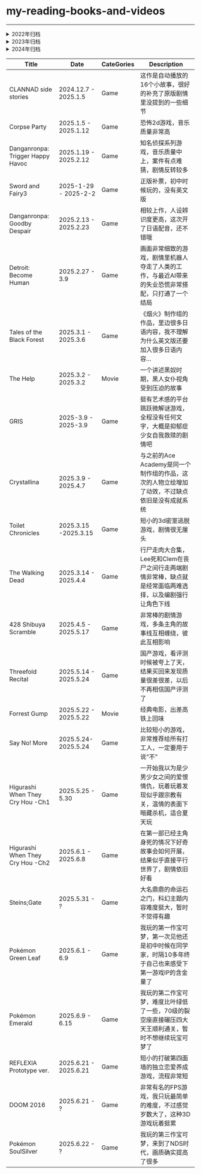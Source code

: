 # my-reading-books-and-videos
----

<details>     
  <summary>2022年归档</summary>    
  
| Title                                         | Date                    | CateGories   | Description                                                                                                                                                    |
| --------------------------------------------- | ----------------------- | ------------ | -------------------------------------------------------------------------------------------------------------------------------------------------------------- |
| Magic Tree House                              | 2022.3 - 2022.6         | Fairy Tales  | 是我正式开始读的第一套英文原版书籍，剧情简单但有趣，宣扬了一些美好的品德，有教育意义                                                                           |
| Goosebumps - Welcome to Dead House            | 2022.5.1 - 2022.5.20    | 恐怖         | 难度大于魔法树屋，结局反转是亮点                                                                                                                               |
| Charlie and Chocolate Factory                 | ?? -2022.6.7            | Fairy Tales  | 属于童话吧，幸运儿的故事，看完故事后顺便看了约翰尼德普的同名电影，片中做了补充了 Mr.Wonka 的剧情                                                               |
| Nancy Drew - The Secert of the Old Clock      | 2022.6.7- 6.22          | 侦探、青少年 | 侦探小说，遇到许多关于遗嘱、继承等生词，对于现阶段的我来说，难度过高，且剧情不够吸引人，勉强看完                                                               |
| MTH - Narwhal on a Sunny Night                | 2022.6.23 - 6.26        | Fairy Tales  | 学到的小知识点：纽特人属于爱斯基摩人的一支，不过他们并不喜欢爱斯基摩人这个称呼，因为这是北美印第安人阿尔衮琴部对他们的侮辱性称呼，意思是“吃生肉的人”，带有贬义 |
| Goosebumps - Say Cheese and Die               | 2022.6.26 - 7.3         | 恐怖         | 有一点恐怖片的老套路，作死青年们的故事                                                                                                                         |
| FanTasic Mr.Fox                               | 2022.7.4 - 7.6          | 童话         | 了不起的狐狸爸爸， 小说内容比较简单，对应的电影进行了大量的改写，增加了人物之间的矛盾和冲突                                                                    |
| Little Fox 系列 Peter Rabbit                  | 2022.8                  | 动画         | 决定开始看一些英文视频了，主要为了提高听力。很可爱的人类幼崽动画，对于成年人来说刚好合适 🐶。                                                                  |
| Little Fox 系列 Journey to West               | 2022.8 - 2022.9.15      | 动画         | 少儿版西游记，删减了暴力和恋爱情节，不赖。 完结时候真的能感受听力的水平提升，是因为我之前水平太拉垮了哈哈哈哈                                                  |
| Riding Miss Daisy                             | 2022.11                 | Movie        | 摩根弗里曼主演，奥斯卡奖，很温馨，但是听力基本听不出来                                                                                                         |
| 书虫系列入门级 - 2 级                         | 2022.10.30 - 2022.11.29 | 儿童         | 题材广泛，适合小学生看，当然同样适合没什么基础的我。                                                                                                           |
| 书虫系列 3 级                                 | 2022.11.29 - 2022.12.11 | 儿童         | 题材广泛，适合初中生看，当然同样适合没什么基础的我。                                                                                                           |
| 书虫系列 4 级                                 | 2022.12.12 - 2023.1.13  | 儿童         | 题材广泛，适合高中生看，当然同样适合没什么基础的我。                                                                                                           |
</details>


<details>     
  <summary>2023年归档</summary>
  
| Title                                         | Date                    | CateGories   | Description                                                                                                                                                    |
| --------------------------------------------- | ----------------------- | ------------ | -------------------------------------------------------------------------------------------------------------------------------------------------------------- |
| 书虫系列 5 级                                 | 2022.12.13 - 2023.2.5   | 儿童         | 《大卫科波菲尔》我很喜欢。《呼啸山庄》、《远离尘嚣》我认为都是失败的婚姻。还有几本跳过了，感觉不太感兴趣                                                       |
| 哀乐中年                                      | 2023.1                  | Movie        | 黑白老电影，但是题材很前卫，观念也非常先进                                                                                                                     |
| Green Book                                    | 2023.1                  | Movie        | 奥斯卡奖，很赞                                                                                                                                                 |
| 罗生门                                        | 2023.1                  | Movie        | 算是个悬疑片？说实话我觉得一般，演员和《七武士》是同一批人                                                                                                     |
| 寄生虫                                        | 2023.1                  | Movie        | 中层阶级的“恐怖片”，其实安心做个底层人也挺好的，阶级固化的社会想往上爬太难了                                                                                   |
| 书虫系列 6 级                                 | 2023.2 - 2023.3         | 儿童         | 大多数都跳过了，对爱情小说实在提不起兴趣，尤其是复杂的人物关系，至此书虫系列完结                                                                               |
| Roald Dahl - The magic finger                 | 2023.4.16 - 2023.4.16   | Fairy Tales  | 教导人们要保护动物的故事                                                                                                                                       |
| Roald Dahl - The Giraffe and the Pelly and Me | 2023.4.16 - 2023.4.16   | Fairy Tales  | 各自发挥特长的动物们的故事                                                                                                                                     |
| Roald Dahl - Esio Trot                        | 2023.4.17 - 2023.4.17   | Fairy Tales  | 老头巧计赚佳人                                                                                                                                                 |
| Roald Dahl - George's Marvelous Medicine      | 2023.4.17 - 2023.4.18   | Fairy Tales  | 阿这真的是给小孩子看的吗..给老人随便吃药，最后把老人弄消失掉，家里人还认为这算解决掉一个妨碍                                                                   |
| Roald Dahl - Danny the Champion of the World  | 2023.4.18 - 2023.4.21   | Fairy Tales  | 很温馨的父子关系，偷鸡剧情很棒                                                                                                                                 |
| Little Prince                                 | 2023.4.21 - 2023.4.22   | Fairy Tales  | 关于爱情的小说，一些内容比较晦涩，原文为法语，翻译为英语后，一些描述的句式也不太常见（以我对英语的认知来说）                                                   |
| Goosebumps - Stay out of the Basement         | 2023.4.24 - 2023.4.25   | 恐怖         | "我的植物人父亲"                                                                                                                                               |
| Goosebumps - Let's Get Invisible              | 2023.4.25 - 2023.4.27   | 恐怖         | 可以隐形的镜子，作死青年们的故事+1                                                                                                                             |
| Goosebumps - The Curse of the Mummy           | 2023.4.27 - 2023.4.28   | 恐怖         | 木乃伊                                                                                                                                                         |
| Goosebumps - Monster Blood                    | 2023.5.4 - 2023.5.5     | 恐怖         | 主角没作死吃下恶魔之血是我没想到的                                                                                                                             |
| Goosebumps - The Ghost Next Door              | 2023.5.5 - 2023.5.5      | 恐怖         | Who is ghost? The answer is interesting.                                                                                                                                                           |
| Goosebumps - Night of the Living Dummy            | 2023.5.8 - 2023.5.10      | 恐怖         | Comparison and jealousy are thieves who steal happiness
| Goosebumps - The Girl Who Cried Monster            | 2023.5.10 - 2023.5.13      | 恐怖         | Who is ghost? The answer is interesting.Forgive my repeat but it is true.
| Goosebumps -  Welcome to Camp Nightmare         | 2023.5.14 - 2023.5.17      | 恐怖         | The story's end is unexcept but terrible bad.I think it has destory the total story.
| Oliver Twist(Movie)  | 2023.5.21 - 2023.5.21      | Movie         | It was very hard to live in a dark age.Poor Nancy looks like a corpse that's come back to life again when she realize she must finish her life that full of liers and thieves.At last she had murdered by her lover.A pity girl. Ahtough the story have a happy ending but I have some doubts about whether a better life and fair will coming if Oliver is nobody.
| Jane Eyre(精简版) | 2023.6.9 - 2023.6.13 | novel |  有人说是早期玛丽苏小说，但是我觉得还是三观比较正的
| Coffee Talk | 2023.6.10 | Game | Good. I added Coffee Talk 2 into my wishlist.
| Firewok | 2023.6.10 | Game | A horror game made by Chinese developer.It is very lucky for a unhappy little girl to have a kind teacher .It is very unlucky for a kind wife to have harsh parents in law after her husband died.
| Pinocchio | 2023.6.14 - 6.19 | novel | A famous fairy tale for children.
| Phoenix Wright | 2023.6.17 - 8.17 | Game | 大名鼎鼎的逆转裁判. I used to play it on my 3ds.
| Secret Garden(精简版) | 2023.6.20 - 6.20 | novel | A short but very warm story.
| Treasure of Nadia | 2023.7  -2023.8.6 | Game | 黄油，我愿称其为RPGMaker作品的天花板，剧情非常不错，建模优秀
| A Plague Tale inocence | 2023.8.8 - 2023.8.9 | Game | 鼠王弟弟加他悲惨的姐姐，鼠群比较震撼
| VilageRhapsody | 2023.8 | Game | 国产黄油，内容简单，没太多特点，游戏时长不过4小时
| The Deed | 2023.8 | Game | rpgmaker制作，算解谜游戏，使用不同的武器，通过嫁祸给不同的人来解锁成就，不看攻略很难实现
| OutCore | 2023.8 | Game | 包含了很多梗的游戏，全成就困难
| The Old Man and the Sea | 2023.10.7 - 2023.10.10 | Novel | "Compared to previous works, The Old Man and the Sea goes even further down the path of minimalism, with an average sentence length of less than 15 words, and a textual style that achieves a great deal of complexity and simplicity, and a return to the realm of simplicity." But I would like to say that this book has the longest sentence of all the books I have read.
| My Werid School(1-18) | 2023.10.11 - 2023.10.24 | Novel | Second grade children's story.Life is so werid and story don't really need some good mean. 
| The Chronicles of NARNIA - The Magician's Nephew | 2023.10.25 - 2023.10.28 | Novel |  I can feel that this fairy tale is for teenagers, but not for kindergarten kids.Not bad.
| The Chronicles of NARNIA - The Lone, The Witch and The Warddrob | 2023.10.29 - 2023.10.31 | Novel |  Oh my god.So the lion is Jesus am I right?
| Harry Potter and the Sorcerer's Stone | 2023.11.1 - 2023.12.14 | Novel | 我目前看过的最长的一本书，其实剧情并没有特别出彩，巫师的能力并没有用来改善生活，不过很多科幻，玄幻作品其实都有这个问题
| The Chronicles of NARNIA - The Lone, The Witch and The Warddrob | 2023.11.04 - 2023.11.04 | Movie |  Just so so.
| Ethel & Ernest | 2023.11.09 - 2023.11.09 | Movie |  很感人的电影，朴实无华的日常生活配着时代变迁，描绘一个普通家庭的喜怒哀乐。令人感慨的是，伦敦一个送牛奶的工人都可以买得起房子和汽车。同时男女主的儿子脖子上挂的'车票'正和上一部电影纳尼亚传奇一模一样，都是英国和德国纳粹开战的时期，政府下令将儿童送到更安全的农村时期。
| FRAMED COLLECTION | 2023.11.18 - 2023.11.18 | Game | 解谜游戏，让我想起了间谍过家家，结局有刀
| CyberManhunt | 2023.11.18 - 2023.11.26 | Game | 解谜游戏，扮演黑客收集用户信息，结果发现主角是AI,EMM，结合chatgpt时代，别有韵味
| 12 Years a Slave | 2023.12.05 - 2023.12.06 | Movie | 身为自由人的黑人主角却被拐卖到南方做了12年的奴隶，最终获救的他是幸运的，但是也是一个时代的悲剧
Demon Slayer | 2023.12.08 - 2023.12.09 | Anime | 相较于小黄，主角的性格成长其实并不明显
Demon Slayer: Mugen Train | 2023.12.10 - 2023.12.10 | Anime Movie | 舍己为人的强者，在如今社会越来越罕见了...做到常人做不到的事，值得尊敬
Demon Slayer: Entertainment District Arc | 2023.12.11 - 2023.12.16 | Anime | 这篇我感觉剧情上没有之前的好，不过弥豆子的刻画多了一些
Hatchet | 2023.12.1 -2023.12.17 | novel | 鲁滨逊少年版
|Demon Slayer: Swordsmith Village Arc | 2023.12.16 - 2023.12.17 | Anime | 一口气看完，很有泪点
</details>
<details>     
  <summary>2024年归档</summary>
  
| Title                                         | Date                    | CateGories   | Description                                                                                                                                                    |
| --------------------------------------------- | ----------------------- | ------------ | -------------------------------------------------------------------------------------------------------------------------------------------------------------- |
|Inari | 2024.2.20 - 2024.2.22 | Game | 高清夏日狂想曲
|Laughing to Die | 2024.4.19 - 2024.4.20 | Game | 国产恐怖游戏，剧情一般，不过题材比较沉重
|South Park: The Stick of Truth | 2024.5 - 2024.5 | Game | 非常无节操且黄暴，我喜欢。以最简单的难度通关了，全成就比较折磨人，要全收集，并且很多场景一旦错过就没法回头
|We were here forever | 2024.5 - 2024.5 | Game | 难度颇高的解谜游戏，部分关卡感觉过于刻意了
|The Great Perhaps | 2024.5.24 - 2024.5.24 | Game | 不错的剧情游戏，解谜部分比较一般，开头的配音很棒
|McGuffey Eclectic Readers(1-6) | 2024.5.25 | 
|Car Warrior | 2024.6.7 - 2024.6.7| Game | 国人出品的小型独立游戏
|Rise of the Planet of the Apes | 2024.6.7 - 2024.6.7 | Movie | 猩球崛起的新篇章。凯撒死亡的后时代
|The Last Campfire | 2024.6.9 - 2024.6.15| Game | 非常温馨可爱的解谜游戏
|The Past Within | 2024.6.15 - 2024.6.15 | Game | 双人解谜游戏，且只能双人游玩，特点是无需联机，双方汇报自己的线索合作通关，剧情很锈湖
|Eternal Senia | 2024.6.16 - 2024.6.16 | Game | RpgMaker制作的小动作游戏，剧情全是刀，音乐不错
|The Gardents Between | 2024.6.22 - 2024.6.22 | Game | 很短的解谜游戏，几乎没有剧情和文字，玩法简单，只有左右和确认键，按左右可以操纵时间，确认键发动两位主角的特殊能力
|Resident Evil 2 | 2024.7.5 - 2024.7.6 | Game | 之前通关过，这次用英语重新打一遍，开着风灵月影一路薄纱，卡普空的关卡设计非常强，在不大的一个警察局里设置了错综复杂的谜题。但是Ada是真的丑。DLC难度很高
|Resident Evil 7 | 2024.7.6 - 2024.7.7 | Game | 这次装着胆子通关了，其实也不怎么恐怖哈哈哈哈。风灵月影加持下，12个小时通关了本体内容，媳妇和小姨子二选一我选了小姨子~（DLC一拳超人非常离谱)
|The Hunchback of Notre Dame(精简版) | 2024.7.5 - 2024.7.9 | novel |  额盲目的爱情和颜控的故事
|The Evil Within | 2024.7 - 2024.8.2 | Game | 风灵月影两周末通关了，生化危机的味儿很冲，但更偏向心理恐怖，主角体力非常弱跑两步就喘（DLC风灵月影不起作用就没继续了）
|Buddy Simulator 1984 | 2024.8.3 - 2024.8.4 | Game | 类Linux系统交互体验，与系统进行游戏，开头的纯文字游戏体验很好，给足了想象空间，后边有了图形化界面以后感觉就平凡了许多，通关以后是普通结局，网上查了完美结局，虽然有点点感人但还是感觉有点牵强
|The Awesome Adventure of Caption Spirit | 2024.8.4 - 2024.8.4 | Game | 流程很短的免费游戏，单身酗酒的父亲懂事的小男孩的日常故事，系统和Life is Strange是相同的，玩到结尾发现应该是个试玩版，推荐我购买LiS的2代
|Wonder | 2024.8.13 - 8.17 | Book | 买了很久的一本实体书，昨天因为手机没电了，打开看了一会儿，故事很吸引人，带有身体缺陷的男孩的敏感心理活动我也深有体会 
|Auggie and Me | 2024.8.22 - 2024.8.27 | Book | 掏出了很久没充电的kindle，下载了不少书，这本算是Wonder的后续，但是更多关注于Auggie的同学自己的生活，Juline的故事很精彩，人物成长也很明显，其他两位主角的故事就逊色不少了，不过关于流浪老兵的故事的暗线还是非常有意思的
|Clannad | 2022.10.1 - 2024.9.30 | Game | 时隔这么久，我重新拾起了它，并且录制了198集完整通关各个流程的视频，整个游戏的BGM都非常好听，感情细腻，已全成就，并且补完了动画
|Florence | 2024.10.5 - 2024.10.5 | Game | 女生视角恋爱到失恋的短篇故事，交互很新颖，不由得想起了《花束般的恋爱》这部电影（我只看了一些解析），当代年轻人恋爱可太难了
|Your Name. | 2024.10.5 - 2024.10.5 | Movie | 其他的我就不说了，只是发现日本似乎对家乡小镇有很深的情结，包括Clannad
|Senren * Banka | 2024.10.6 - 2024.10.31 | Game | 千恋万花，柚子社名作，剧情没什么特别的，废萌，没刀，但是制作比较精良，游戏引擎，交互方面都非常人性化，配乐很日式
|UnderstandingComputation | 2024.10.9 - ? | Book | 《计算的本质》我真正开始完整阅读的第一本计算机技术出版书籍，案例讲解透彻，从易到难，原文是Ruby，我决定以ts实现其中的案例来学习编译原理等之前忽视了的知识
|Venom: The Last Dance | 2024.10.22 - 2024.20.22 | Movie | 一开始看到评论觉得这片子会很差，实际上也不能说剧情很强，但是至少完整的讲了个故事，并为后续奠定了基础
|Highway Blossoms | 2024.11.2 - 2024.11.3 | Game | 公路旅行的百合向视觉小说，我只能说剧情无聊到数次想弃坑，全程没有分支路线，有英语配音是我玩下去的唯一动力
|Amanda The Adventure | 2024.11.3 - 2024.11.3 | Game | 儿童邪典游戏，我感觉谜题很牵强，但是不恐怖
|Milo and the Christmas Gift | 2024.11.16 - 2024.11-16 | Game | 流程极短的一个油画风解谜游戏，小猫和小兔子的圣诞小故事
|My Succubus Kukula | 2024.11.4 - 2024.11.4 | Game | 国产小品游戏，极短，玩法单调但是给了很多的结局，真结局还挺温馨
|Ace Academy | 2024.11.5 - 2024.11.23 | Game | 全程英配的西方工作室开发的galgame，配音很好，但是没有成就系统，剧情也一般，所以不想打出每个人的结局了
|Tales of the Neon Sea | 2024.11.17 - 2024.12.1 | Game | 国产的赛博侦探游戏，讲述人类和机器人大战后和平共处的表象下的暗流
|Final Fantasy X | 2024.11.23 - 2024.12.1 | Game | 发音非常准确舒服，台词也非常简短，但是感觉故事讲述一般，很多演出比较尬，但结局还不错
|Comedy Quest | 2024.11.24 - 2024.11.24 | Game | 小品级别的点击指向游戏，操作非常复古，讲述一个脱口秀演员的出道过程，整体比较黑色幽默
</details>

| Title                                         | Date                    | CateGories   | Description                                                                                                                                                    |
| --------------------------------------------- | ----------------------- | ------------ | -------------------------------------------------------------------------------------------------------------------------------------------------------------- |
|CLANNAD side stories | 2024.12.7 - 2025.1.5 | Game | 这作是自动播放的16个小故事，很好的补充了原版剧情里没提到的一些细节
|Corpse Party | 2025.1.5 - 2025.1.12 | Game | 恐怖2d游戏，音乐质量非常高
|Danganronpa: Trigger Happy Havoc | 2025.1.19 - 2025.2.12 | Game | 知名侦探系列游戏，音乐质量中上，案件有点难猜，剧情反转较多
|Sword and Fairy3 | 2025-1-29 - 2025-2-2 | Game | 正版补票，初中时候玩的，没有英文版
|Danganronpa: Goodby Despair | 2025.2.13 - 2025.2.23 | Game | 相较上作，人设辨识度更高，这次开了日语配音，还不错哦
|Detroit: Become Human | 2025.2.27 - 3.9 | Game | 画面非常细致的游戏，剧情里机器人夺走了人类的工作，与最近AI带来的失业恐慌非常搭配，只打通了一个结局
|Tales of the Black Forest | 2025.3.1 - 2025.3.6 | Game | 《烟火》制作组的作品，里边很多日语内容，我不理解为什么英文版还要加入很多日语内容...
|The Help | 2025.3.2 - 2025.3.2 | Movie | 一个讲述黑奴时期，黑人女仆视角受到压迫的故事
|GRIS | 2025-3.9 - 2025-3.9 | Game | 挺有艺术感的平台跳跃微解谜游戏，全程没有任何文字，大概是抑郁症少女自我救赎的剧情吧
|Crystallina | 2025.3.9 - 2025.4.7 | Game | 与之前的Ace Academy是同一个制作组的作品，这次的人物立绘增加了动效，不过缺点依旧是没有成就系统
|Toilet Chronicles | 2025.3.15 -2025.3.15 | Game | 短小的3d密室逃脱游戏，剧情很无厘头 |
|The Walking Dead | 2025.3.14 - 2025.4.4 | Game | 行尸走肉大合集，Lee死和Clem在丧尸之间行走两端剧情非常棒，缺点就是经常面临两难选择，以及编剧强行让角色下线
|428 Shibuya Scramble | 2025.4.5 - 2025.5.17 | Game | 非常棒的剧情游戏，多条主角的故事线互相缠绕，彼此互相影响
|Threefold Recital | 2025.5.14 - 2025.5.24 | Game | 国产游戏，看评测时候被夸上了天，结果买回来发现质量很差很差，以后不再相信国产评测了
|Forrest Gump | 2025.5.22 - 2025.5.22 | Movie | 经典电影，出差高铁上回味
|Say No! More | 2025.5.24-2025.5.24 | Game | 比较短小的游戏，非常推荐给所有打工人，一定要用于说“不”
|Higurashi When They Cry Hou -Ch1 | 2025.5.25 - 5.30 | Game | 一开始我以为是少男少女之间的爱恨情仇，玩着玩着发现似乎跟宗教有关，温情的表面下暗藏杀机，适合夏天玩
|Higurashi When They Cry Hou -Ch2 | 2025.6.1 - 2025.6.8 | Game | 在第一部已经主角身死的情况下好奇故事会如何开展，结果似乎直接平行世界了，剧情依旧好看
|Steins;Gate | 2025.5.31 - ? | Game | 大名鼎鼎的命运石之门，科幻主题内容难度挺大，暂时不觉得有趣
|Pokémon Green Leaf | 2025.6.1 - 6.9 | Game | 我玩的第一作宝可梦，第一次见他还是初中时候在同学家，时隔10多年终于自己也来感受下第一游戏IP的含金量了
|Pokémon Emerald | 2025.6.9 - 6.15 | Game | 我玩的第二作宝可梦，难度比叶绿低了一些，70级的裂空座直接碾压四大天王顺利通关，暂时不想继续玩宝可梦了
|REFLEXlA Prototype ver.| 2025.6.21 - 2025.6.21 | Game | 短小的打破第四面墙的独立恋爱养成游戏，流程非常短
|DOOM 2016 | 2025.6.21 - ? | Game | 非常有名的FPS游戏，我只玩最简单的难度，不过感觉岁数大了，这种3D游戏玩着挺累
|Pokémon SoulSilver | 2025.6.22 - ? | Game | 我玩的第三作宝可梦，来到了NDS时代，画质确实提高了很多
